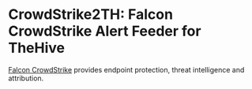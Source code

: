 # CrowdStrike2TH: Falcon CrowdStrike Alert Feeder for TheHive
[Falcon CrowdStrike](https://www.crowdstrike.com/) provides endpoint protection, threat intelligence and attribution.
